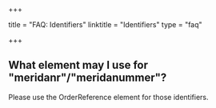 +++

title = "FAQ: Identifiers"
linktitle = "Identifiers"
type = "faq"

+++

## What element may I use for "meridanr"/"meridanummer"?

Please use the OrderReference element for those identifiers.
